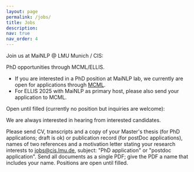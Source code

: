 ```yaml
---
layout: page
permalink: /jobs/
title: Jobs
description: 
nav: true
nav_order: 4
---
```


Join us at MaiNLP @ LMU Munich / CIS:

PhD opportunities through MCML/ELLIS.
- If you are interested in a PhD position at MaiNLP lab, we currently are open for applications through [MCML](https://www.portal.graduatecenter.lmu.de/ocgc/mcml).
- For ELLIS 2025 with MaiNLP as primary host, please also send your application to MCML.


Open until filled (currently no position but inquiries are welcome):
  
We are always interested in hearing from interested candidates. 

Please send CV, transcripts and a copy of your Master's thesis (for PhD applications; draft is ok) or publication record (for postDoc applications), names of two references and a motivation letter stating your research interests to jobs@cis.lmu.de, subject: "PhD application" or "postdoc application". Send all documents as a single PDF; give the PDF a name that includes your name. Positions are open until filled. 


